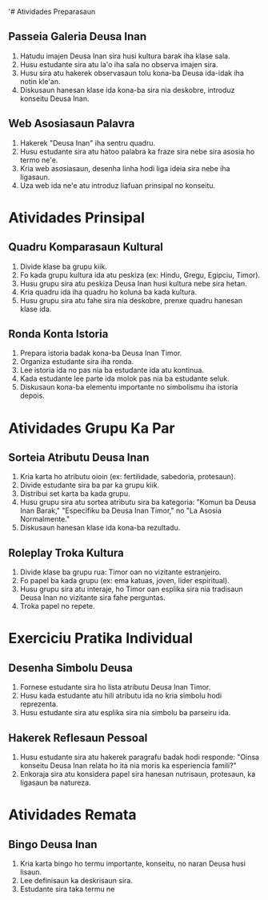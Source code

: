 '# Atividades Preparasaun

## Passeia Galeria Deusa Inan
1. Hatudu imajen Deusa Inan sira husi kultura barak iha klase sala.
2. Husu estudante sira atu la'o iha sala no observa imajen sira.
3. Husu sira atu hakerek observasaun tolu kona-ba Deusa ida-idak iha notin kle'an.
4. Diskusaun hanesan klase ida kona-ba sira nia deskobre, introduz konseitu Deusa Inan.

## Web Asosiasaun Palavra
1. Hakerek "Deusa Inan" iha sentru quadru.
2. Husu estudante sira atu hatoo palabra ka fraze sira nebe sira asosia ho termo ne'e.
3. Kria web asosiasaun, desenha linha hodi liga ideia sira nebe iha ligasaun.
4. Uza web ida ne'e atu introduz liafuan prinsipal no konseitu.

# Atividades Prinsipal

## Quadru Komparasaun Kultural
1. Divide klase ba grupu kiik.
2. Fo kada grupu kultura ida atu peskiza (ex: Hindu, Gregu, Egipciu, Timor).
3. Husu grupu sira atu peskiza Deusa Inan husi kultura nebe sira hetan.
4. Kria quadru ida iha quadru ho koluna ba kada kultura.
5. Husu grupu sira atu fahe sira nia deskobre, prenxe quadru hanesan klase ida.

## Ronda Konta Istoria
1. Prepara istoria badak kona-ba Deusa Inan Timor.
2. Organiza estudante sira iha ronda.
3. Lee istoria ida no pas nia ba estudante ida atu kontinua.
4. Kada estudante lee parte ida molok pas nia ba estudante seluk.
5. Diskusaun kona-ba elementu importante no simbolismu iha istoria depois.

# Atividades Grupu Ka Par

## Sorteia Atributu Deusa Inan
1. Kria karta ho atributu oioin (ex: fertilidade, sabedoria, protesaun).
2. Divide estudante sira ba par ka grupu kiik.
3. Distribui set karta ba kada grupu.
4. Husu grupu sira atu sortea atributu sira ba kategoria: "Komun ba Deusa Inan Barak," "Especifiku ba Deusa Inan Timor," no "La Asosia Normalmente."
5. Diskusaun hanesan klase ida kona-ba rezultadu.

## Roleplay Troka Kultura
1. Divide klase ba grupu rua: Timor oan no vizitante estranjeiro.
2. Fo papel ba kada grupu (ex: ema katuas, joven, lider espiritual).
3. Husu grupu sira atu interaje, ho Timor oan esplika sira nia tradisaun Deusa Inan no vizitante sira fahe perguntas.
4. Troka papel no repete.

# Exerciciu Pratika Individual

## Desenha Simbolu Deusa
1. Fornese estudante sira ho lista atributu Deusa Inan Timor.
2. Husu kada estudante atu hili atributu ida no kria simbolu hodi reprezenta.
3. Husu estudante sira atu esplika sira nia simbolu ba parseiru ida.

## Hakerek Reflesaun Pessoal
1. Husu estudante sira atu hakerek paragrafu badak hodi responde: "Oinsa konseitu Deusa Inan relata ho ita nia moris ka esperiencia famili?"
2. Enkoraja sira atu konsidera papel sira hanesan nutrisaun, protesaun, ka ligasaun ba natureza.

# Atividades Remata

## Bingo Deusa Inan
1. Kria karta bingo ho termu importante, konseitu, no naran Deusa husi lisaun.
2. Lee definisaun ka deskrisaun sira.
3. Estudante sira taka termu ne